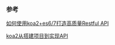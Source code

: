 

### 参考
[如何使用koa2+es6/7打造高质量Restful API](https://www.jianshu.com/p/f59594b90500)

[koa2从搭建项目到实现API](https://www.jianshu.com/p/3e35db2c8d6c)
